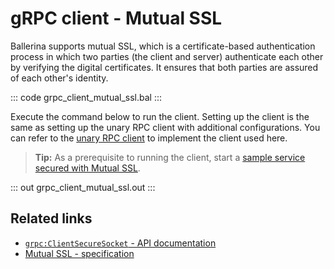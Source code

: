 # gRPC client - Mutual SSL

Ballerina supports mutual SSL, which is a certificate-based authentication process in which two parties (the client and server) authenticate each other by verifying the digital certificates. It ensures that both parties are assured of each other's identity.

   ::: code grpc_client_mutual_ssl.bal :::

Execute the command below to run the client.
Setting up the client is the same as setting up the unary RPC client with additional configurations. You can refer to the [unary RPC client](/learn/by-example/grpc-client-unary/) to implement the client used here.

>**Tip:** As a prerequisite to running the client, start a [sample service secured with Mutual SSL](/learn/by-example/grpc-service-mutual-ssl/).

   ::: out grpc_client_mutual_ssl.out :::

## Related links
- [`grpc:ClientSecureSocket` - API documentation](https://lib.ballerina.io/ballerina/grpc/latest/records/ClientSecureSocket)
- [Mutual SSL - specification](/spec/grpc/#52-ssltls-and-mutual-ssl)
